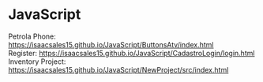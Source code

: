 # JavaScript
Petrola Phone: https://isaacsales15.github.io/JavaScript/ButtonsAtv/index.html<br>
Register: https://isaacsales15.github.io/JavaScript/CadastroLogin/login.html <br>
Inventory Project: https://isaacsales15.github.io/JavaScript/NewProject/src/index.html
